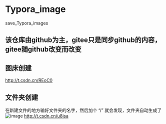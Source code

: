 # Typora_image
save_Typora_images

## 该仓库由github为主，gitee只是同步github的内容，gitee随github改变而改变


## 图床创建
http://t.csdn.cn/REoC0

## 文件夹创建
在新建文件的地方输好文件夹的名字，然后加个 “/” 就会发现，文件夹自动生成了
![image](https://user-images.githubusercontent.com/53159093/223928284-35ad9ebb-8a40-458a-a669-ec0a7ef76a4f.png)
http://t.csdn.cn/u8isa
